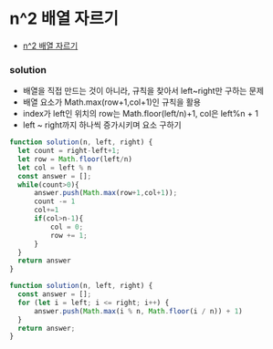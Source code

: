 
# n^2 배열 자르기
  - [n^2 배열 자르기](https://programmers.co.kr/learn/courses/30/lessons/87390)


### solution
  - 배열을 직접 만드는 것이 아니라, 규칙을 찾아서 left~right만 구하는 문제
  - 배열 요소가 Math.max(row+1,col+1)인 규칙을 활용
  - index가 left인 위치의 row는 Math.floor(left/n)+1, col은 left%n + 1
  - left ~ right까지 하나씩 증가시키며 요소 구하기
  ```javascript
  function solution(n, left, right) {
    let count = right-left+1;
    let row = Math.floor(left/n)
    let col = left % n
    const answer = [];
    while(count>0){
        answer.push(Math.max(row+1,col+1));
        count -= 1
        col+=1
        if(col>n-1){
            col = 0;
            row += 1;
        }
    }
    return answer
  }
  ```

  ```javascript
  function solution(n, left, right) {
    const answer = [];
    for (let i = left; i <= right; i++) {
        answer.push(Math.max(i % n, Math.floor(i / n)) + 1)
    }
    return answer;
  }
  ```

